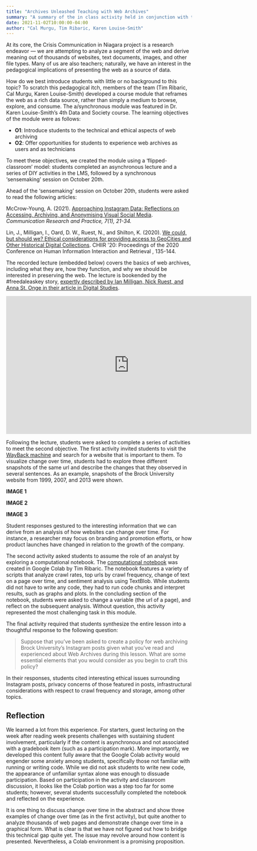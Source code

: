 ```yaml
---
title: "Archives Unleashed Teaching with Web Archives"
summary: "A summary of the in class activity held in conjunction with the project"
date: 2021-11-02T10:00:00-04:00
author: "Cal Murgu, Tim Ribaric, Karen Louise-Smith"
---
```


At its core, the Crisis Communication in Niagara project is a research endeavor — we are attempting to analyze a segment of the web and derive meaning out of thousands of websites, text documents, images, and other file types. Many of us are also teachers; naturally, we have an interest in the pedagogical implications of presenting the web as a source of data.  

How do we best introduce students with little or no background to this topic? To scratch this pedagogical itch, members of the team (Tim Ribaric, Cal Murgu, Karen Louise-Smith) developed a course module that reframes the web as a rich data source, rather than simply a medium to browse, explore, and consume. The a/synchronous module was featured in Dr. Karen Louise-Smith’s 4th Data and Society course. The learning objectives of the module were as follows:  

- **O1**: Introduce students to the technical and ethical aspects of web archiving
- **O2**: Offer opportunities for students to experience web archives as users and as technicians

To meet these objectives, we created the module using a ‘flipped-classroom’ model: students completed an asynchronous lecture and a series of DIY activities in the LMS, followed by a synchronous ‘sensemaking’ session on October 20th.  

Ahead of the ‘sensemaking’ session on October 20th, students were asked to read the following articles:

McCrow-Young, A. (2021). [Approaching Instagram Data: Reflections on Accessing, Archiving, and Anonymising Visual Social Media](https://www.tandfonline.com/doi/full/10.1080/22041451.2020.1847820). *Communication Research and Practice, 7(1), 21-34.*

Lin, J., Milligan, I., Oard, D. W., Ruest, N., and Shilton, K. (2020). [We could, but should we? Ethical considerations for providing access to GeoCities and Other Historical Digital Collections](https://dl.acm.org/doi/10.1145/3343413.3377980). CHIIR '20: Proceedings of the 2020 Conference on Human Information Interaction and Retrieval , 135-144. 

The recorded lecture (embedded below) covers the basics of web archives, including what they are, how they function, and why we should be interested in preserving the web. The lecture is bookended by the #freedaleaskey story, [expertly described by Ian Milligan, Nick Ruest, and Anna St. Onge in their article in Digital Studies](https://www.digitalstudies.org/articles/10.16995/dscn.18/).

<iframe width="665" height="374" src="https://www.youtube.com/watch?v=qwZVEualqqo" frameborder="0" allow="accelerometer; autoplay; clipboard-write; encrypted-media; gyroscope; picture-in-picture" allowfullscreen></iframe>

Following the lecture, students were asked to complete a series of activities to meet the second objective. The first activity invited students to visit the [WayBack machine](https://archive.org/web/) and search for a website that is important to them. To visualize change over time, students had to explore three different snapshots of the same url and describe the changes that they observed in several sentences. As an example, snapshots of the Brock University website from 1999, 2007, and 2013 were shown. 

**IMAGE 1**

**IMAGE 2**

**IMAGE 3**

Student responses gestured to the interesting information that we can derive from an analysis of how websites can change over time. For instance, a researcher may focus on branding and promotion efforts, or how product launches have changed in relation to the growth of the company.

The second activity asked students to assume the role of an analyst by exploring a computational notebook. The [computational notebook](https://colab.research.google.com/github/BrockDSL/ARCH_Data_Explore/blob/main/COMM_4P35_Activity.ipynb) was created in Google Colab by Tim Ribaric. The notebook features a variety of scripts that analyze crawl rates, top urls by crawl frequency, change of text on a page over time, and sentiment analysis using TextBlob. While students did not have to write any code, they had to run code chunks and interpret results, such as graphs and plots. In the concluding section of the notebook, students were asked to change a variable (the url of a page), and reflect on the subsequent analysis. Without question, this activity represented the most challenging task in this module. 

The final activity required that students synthesize the entire lesson into a thoughtful response to the following question: 

> Suppose that you’ve been asked to create a policy for web archiving Brock University’s Instagram posts given what you’ve read and experienced about Web Archives during this lesson. What are some essential elements that you would consider as you begin to craft this policy? 

In their responses, students cited interesting ethical issues surrounding Instagram posts, privacy concerns of those featured in posts, infrastructural considerations with respect to crawl frequency and storage, among other topics.

## Reflection

We learned a lot from this experience. For starters, guest lecturing on the week after reading week presents challenges with sustaining student involvement, particularly if the content is asynchronous and not associated with a gradebook item (such as a participation mark). More importantly, we developed this content fully aware that the Google Colab activity would engender some anxiety among students, specifically those not familiar with running or writing code. While we did not ask students to write new code, the appearance of unfamiliar syntax alone was enough to dissuade participation. Based on participation in the activity and classroom discussion, it looks like the Colab portion was a step too far for some students; however, several students successfully completed the notebook and reflected on the experience. 

It is one thing to discuss change over time in the abstract and show three examples of change over time (as in the first activity), but quite another to analyze thousands of web pages and demonstrate change over time in a graphical form. What is clear is that we have not figured out how to bridge this technical gap quite yet. The issue may revolve around how content is presented. Nevertheless, a Colab environment is a promising proposition.